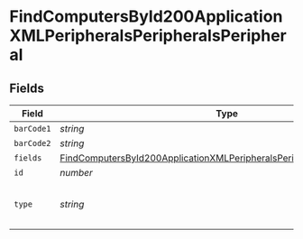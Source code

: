 # FindComputersById200ApplicationXMLPeripheralsPeripheralsPeripheral


## Fields

| Field                                                                                                                                                                           | Type                                                                                                                                                                            | Required                                                                                                                                                                        | Description                                                                                                                                                                     | Example                                                                                                                                                                         |
| ------------------------------------------------------------------------------------------------------------------------------------------------------------------------------- | ------------------------------------------------------------------------------------------------------------------------------------------------------------------------------- | ------------------------------------------------------------------------------------------------------------------------------------------------------------------------------- | ------------------------------------------------------------------------------------------------------------------------------------------------------------------------------- | ------------------------------------------------------------------------------------------------------------------------------------------------------------------------------- |
| `barCode1`                                                                                                                                                                      | *string*                                                                                                                                                                        | :heavy_minus_sign:                                                                                                                                                              | N/A                                                                                                                                                                             |                                                                                                                                                                                 |
| `barCode2`                                                                                                                                                                      | *string*                                                                                                                                                                        | :heavy_minus_sign:                                                                                                                                                              | N/A                                                                                                                                                                             |                                                                                                                                                                                 |
| `fields`                                                                                                                                                                        | [FindComputersById200ApplicationXMLPeripheralsPeripheralsPeripheralFields](../../models/operations/findcomputersbyid200applicationxmlperipheralsperipheralsperipheralfields.md) | :heavy_minus_sign:                                                                                                                                                              | N/A                                                                                                                                                                             |                                                                                                                                                                                 |
| `id`                                                                                                                                                                            | *number*                                                                                                                                                                        | :heavy_minus_sign:                                                                                                                                                              | N/A                                                                                                                                                                             | 1                                                                                                                                                                               |
| `type`                                                                                                                                                                          | *string*                                                                                                                                                                        | :heavy_minus_sign:                                                                                                                                                              | Name of the peripheral type                                                                                                                                                     | Peripheral Type Name                                                                                                                                                            |